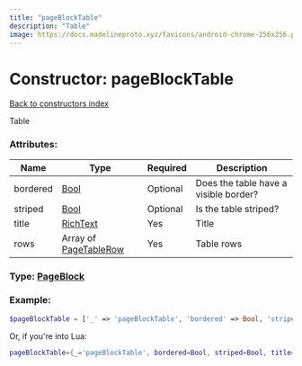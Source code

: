 ```yaml
---
title: "pageBlockTable"
description: "Table"
image: https://docs.madelineproto.xyz/favicons/android-chrome-256x256.png
---
```

# Constructor: pageBlockTable  
[Back to constructors index](index.md)



Table

### Attributes:

| Name     |    Type       | Required | Description |
|----------|---------------|----------|-------------|
|bordered|[Bool](../types/Bool.md) | Optional|Does the table have a visible border?|
|striped|[Bool](../types/Bool.md) | Optional|Is the table striped?|
|title|[RichText](../types/RichText.md) | Yes|Title|
|rows|Array of [PageTableRow](../types/PageTableRow.md) | Yes|Table rows|



### Type: [PageBlock](../types/PageBlock.md)


### Example:

```php
$pageBlockTable = ['_' => 'pageBlockTable', 'bordered' => Bool, 'striped' => Bool, 'title' => RichText, 'rows' => [PageTableRow, PageTableRow]];
```  


Or, if you're into Lua:

```lua
pageBlockTable={_='pageBlockTable', bordered=Bool, striped=Bool, title=RichText, rows={PageTableRow}}

```


